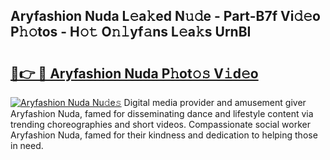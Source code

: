 ## Aryfashion Nuda L𝚎a𝚔ed N𝚞𝚍e - Part-B7f Vi𝚍𝚎o P𝚑𝚘tos - H𝚘𝚝 O𝚗𝚕yf𝚊ns L𝚎a𝚔s UrnBI

# <h2><a href="http://kfcdn76.oniu.top/?m=Aryfashion+Nuda">🔗👉 🔴 Aryfashion Nuda P𝚑ot𝚘𝚜 V𝚒d𝚎o</a></h2>

[![Aryfashion Nuda Nu𝚍e𝚜](https://i.imgur.com/0qMVB7G.gif)](http://kfcdn76.oniu.top/?m=Aryfashion+Nuda)
Digital media provider and amusement giver Aryfashion Nuda, famed for disseminating dance and lifestyle content via trending choreographies and short videos. Compassionate social worker Aryfashion Nuda, famed for their kindness and dedication to helping those in need.  
